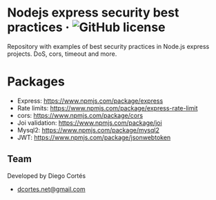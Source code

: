 # Nodejs express security best practices &middot; ![GitHub license](https://img.shields.io/badge/license-MIT-blue.svg)

Repository with examples of best security practices in Node.js express projects. DoS, cors, timeout and more.

# Packages

* Express: https://www.npmjs.com/package/express
* Rate limits: https://www.npmjs.com/package/express-rate-limit
* cors: https://www.npmjs.com/package/cors
* Joi validation: https://www.npmjs.com/package/joi
* Mysql2: https://www.npmjs.com/package/mysql2
* JWT: https://www.npmjs.com/package/jsonwebtoken
## Team

Developed by Diego Cortés

* dcortes.net@gmail.com